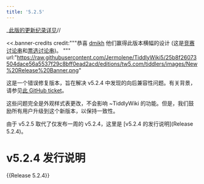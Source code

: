 ```yaml
---
title: '5.2.5'
---
```


_[此版的更新纪录详见](https:_github.com/Jermolene/TiddlyWiki5/compare/v5.2.4...v5.2.5)//

<<.banner-credits
	credit:"""恭喜 [dmikh](https://talk.tiddlywiki.org/u/dmikh) 他们赢得此版本横幅的设计 (这是[竞赛讨论串](https://talk.tiddlywiki.org/t/new-release-banner-competition-for-v5-2-4/4982)和[票选讨论串](https://talk.tiddlywiki.org/t/vote-for-the-v5-2-4-new-release-banner/5140/2))。
"""
	url:"https://raw.githubusercontent.com/Jermolene/TiddlyWiki5/25b8f26073504dace56a5537f29c8bff0ead2acd/editions/tw5.com/tiddlers/images/New%20Release%20Banner.png"
>>

这是一个错误修复版本，旨在解决 v5.2.4 中发现的向后兼容性问题。有关背景，请参见[此 GitHub ticket](https://github.com/Jermolene/TiddlyWiki5/issues/7126)。

这些问题完全是外观样式表更改，不会影响 ~TiddlyWiki 的功能。但是，我们鼓励所有用户升级到这个新版本，以保持一致性。

由于 v5.2.5 取代了仅发布一周的 v5.2.4，这里是 [v5.2.4 的发行说明](Release 5.2.4)。

# v5.2.4 发行说明

{{Release 5.2.4}}
